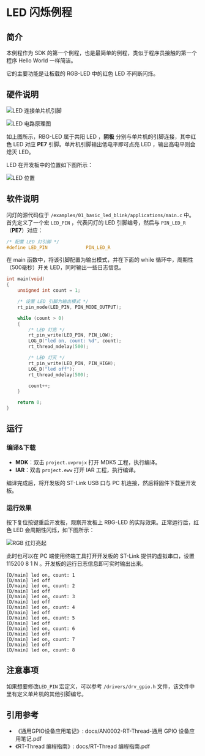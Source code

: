 # LED 闪烁例程

## 简介

本例程作为 SDK 的第一个例程，也是最简单的例程，类似于程序员接触的第一个程序 Hello World 一样简洁。

它的主要功能是让板载的 RGB-LED 中的红色 LED 不间断闪烁。

## 硬件说明

![LED 连接单片机引脚](../../docs/figures/01_basic_led_blink/led_pcb.png)

![LED 电路原理图](../../docs/figures/01_basic_led_blink/led_pcb_1.png)

如上图所示，RBG-LED 属于共阳 LED ，**阴极** 分别与单片机的引脚连接，其中红色 LED 对应 **PE7** 引脚。单片机引脚输出低电平即可点亮 LED ，输出高电平则会熄灭 LED。

LED 在开发板中的位置如下图所示：

![LED 位置](../../docs/figures/01_basic_led_blink/obj.png)

## 软件说明

闪灯的源代码位于 `/examples/01_basic_led_blink/applications/main.c` 中。首先定义了一个宏 `LED_PIN` ，代表闪灯的 LED 引脚编号，然后与 `PIN_LED_R`（**PE7**）对应：

```c
/* 配置 LED 灯引脚 */
#define LED_PIN              PIN_LED_R
```

在 main 函数中，将该引脚配置为输出模式，并在下面的 while 循环中，周期性（500毫秒）开关 LED，同时输出一些日志信息。

```c
int main(void)
{
    unsigned int count = 1;

    /* 设置 LED 引脚为输出模式 */
    rt_pin_mode(LED_PIN, PIN_MODE_OUTPUT);

    while (count > 0)
    {
        /* LED 灯亮 */
        rt_pin_write(LED_PIN, PIN_LOW);
        LOG_D("led on, count: %d", count);
        rt_thread_mdelay(500);

        /* LED 灯灭 */
        rt_pin_write(LED_PIN, PIN_HIGH);
        LOG_D("led off");
        rt_thread_mdelay(500);

        count++;
    }

    return 0;
}
```

## 运行

### 编译&下载

- **MDK**：双击 `project.uvprojx` 打开 MDK5 工程，执行编译。
- **IAR**：双击 `project.eww` 打开 IAR 工程，执行编译。

编译完成后，将开发板的 ST-Link USB 口与 PC 机连接，然后将固件下载至开发板。

### 运行效果

按下复位按键重启开发板，观察开发板上 RBG-LED 的实际效果。正常运行后，红色 LED 会周期性闪烁，如下图所示：

![RGB 红灯亮起](../../docs/figures/01_basic_led_blink/red.jpg)

此时也可以在 PC 端使用终端工具打开开发板的 ST-Link 提供的虚拟串口，设置 115200 8 1 N 。开发板的运行日志信息即可实时输出出来。

```shell
[D/main] led on, count: 1
[D/main] led off
[D/main] led on, count: 2
[D/main] led off
[D/main] led on, count: 3
[D/main] led off
[D/main] led on, count: 4
[D/main] led off
[D/main] led on, count: 5
[D/main] led off
[D/main] led on, count: 6
[D/main] led off
[D/main] led on, count: 7
[D/main] led off
[D/main] led on, count: 8
```

## 注意事项

如果想要修改`LED_PIN` 宏定义，可以参考 `/drivers/drv_gpio.h` 文件，该文件中里有定义单片机的其他引脚编号。

## 引用参考

- 《通用GPIO设备应用笔记》: docs/AN0002-RT-Thread-通用 GPIO 设备应用笔记.pdf
- 《RT-Thread 编程指南》: docs/RT-Thread 编程指南.pdf
